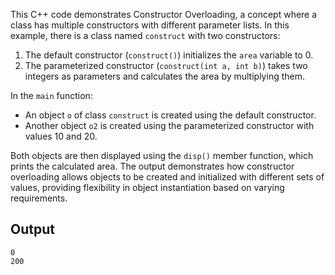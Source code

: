 This C++ code demonstrates Constructor Overloading, a concept where a class has multiple constructors with different parameter lists. In this example, there is a class named `construct` with two constructors:

1. The default constructor (`construct()`) initializes the `area` variable to 0.
2. The parameterized constructor (`construct(int a, int b)`) takes two integers as parameters and calculates the area by multiplying them.

In the `main` function:

- An object `o` of class `construct` is created using the default constructor.
- Another object `o2` is created using the parameterized constructor with values 10 and 20.

Both objects are then displayed using the `disp()` member function, which prints the calculated area. The output demonstrates how constructor overloading allows objects to be created and initialized with different sets of values, providing flexibility in object instantiation based on varying requirements.

## Output

```
0
200
```